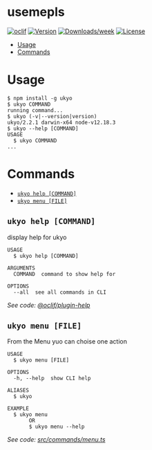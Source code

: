 usemepls
========



[![oclif](https://img.shields.io/badge/cli-oclif-brightgreen.svg)](https://oclif.io)
[![Version](https://img.shields.io/npm/v/usemepls.svg)](https://npmjs.org/package/usemepls)
[![Downloads/week](https://img.shields.io/npm/dw/usemepls.svg)](https://npmjs.org/package/usemepls)
[![License](https://img.shields.io/npm/l/usemepls.svg)](https://github.com/Giulico/usemepls/blob/master/package.json)

<!-- toc -->
* [Usage](#usage)
* [Commands](#commands)
<!-- tocstop -->
# Usage
<!-- usage -->
```sh-session
$ npm install -g ukyo
$ ukyo COMMAND
running command...
$ ukyo (-v|--version|version)
ukyo/2.2.1 darwin-x64 node-v12.18.3
$ ukyo --help [COMMAND]
USAGE
  $ ukyo COMMAND
...
```
<!-- usagestop -->
# Commands
<!-- commands -->
* [`ukyo help [COMMAND]`](#ukyo-help-command)
* [`ukyo menu [FILE]`](#ukyo-menu-file)

## `ukyo help [COMMAND]`

display help for ukyo

```
USAGE
  $ ukyo help [COMMAND]

ARGUMENTS
  COMMAND  command to show help for

OPTIONS
  --all  see all commands in CLI
```

_See code: [@oclif/plugin-help](https://github.com/oclif/plugin-help/blob/v3.2.0/src/commands/help.ts)_

## `ukyo menu [FILE]`

From the Menu yuo can choise one action

```
USAGE
  $ ukyo menu [FILE]

OPTIONS
  -h, --help  show CLI help

ALIASES
  $ ukyo 

EXAMPLE
  $ ukyo menu
       OR
       $ ukyo menu --help
```

_See code: [src/commands/menu.ts](https://github.com/Giulico/ukyo/blob/v2.2.1/src/commands/menu.ts)_
<!-- commandsstop -->
